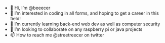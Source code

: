 - 👋 Hi, I’m @beeecer
- 👀 I’m interested in coding in all forms, and hoping to get a career in this field!
- 🌱 I’m currently learning back-end web dev as well as computer security
- 💞️ I’m looking to collaborate on any raspberry pi or java projects
- 📫 How to reach me @streetreecer on twitter 


